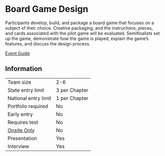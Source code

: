 # Board Game Design

Participants develop, build, and package a board game that
focuses on a subject of their choice. Creative packaging, and
the instructions, pieces, and cards associated with the pilot
game will be evaluated. Semifinalists set up the game, demonstrate how the game is played, explain the game’s features, and
discuss the design process.

[Event Guide](https://lwsd.sharepoint.com/:b:/r/sites/GR-JHS-TechnologyStudentAssociation-SCA/Shared%20Documents/23-24/Competition/Event%20Guides/HS%20-%20Board%20Game%20Design.pdf)

## Information

|                        |               |
| ---------------------- | ------------- |
| Team size              | 2-6           |
| State entry limit      | 3 per Chapter |
| National entry limit   | 1 per Chapter |
| Portfolio required     | No            |
| Early entry            | No            |
| Requires test          | No            |
| [Onsite Only](/#terms) | No            |
| Presentation           | Yes           |
| Interview              | Yes           |
